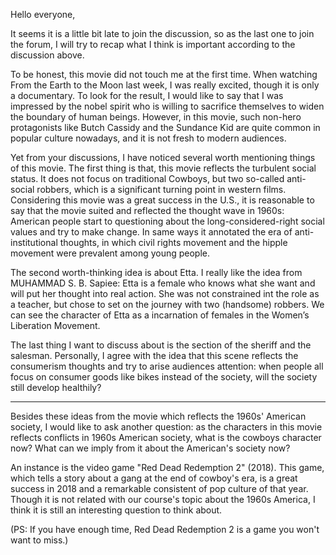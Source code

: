 <!-- the bike (消费主义) and the crowd
the female
the anti-hero/ non traditional hero: people start to questioning 

from the contents of Cowboy movies/games, and different interrupt to the Cowboy spirits, can these reflect the change of USA society:

Giving a list:

Red redemption 2: what does it reflect. -->

Hello everyone,

It seems it is a little bit late to join the discussion, so as the last one to join the forum, I will try to recap what I think is important according to the discussion above.

To be honest, this movie did not touch me at the first time. When watching From the Earth to the Moon last week, I was really excited, though it is only a documentary. To look for the result, I would like to say that I was impressed by the nobel spirit who is willing to sacrifice themselves to widen the boundary of human beings. However, in this movie, such non-hero protagonists like Butch Cassidy and the Sundance Kid are quite common in popular culture nowadays, and it is not fresh to modern audiences.

Yet from your discussions, I have noticed several worth mentioning things of this movie. The first thing is that, this movie reflects the turbulent social status. It does not focus on traditional Cowboys, but two so-called anti-social robbers, which is a significant turning point in 
western films. Considering this movie was a great success in the U.S., it is reasonable to say that the movie suited and reflected the thought wave in 1960s: American people start to questioning about the long-considered-right social values and try to make change. In same ways it annotated the era
 of anti-institutional thoughts, in which civil rights movement and the hipple movement were prevalent among young people.

The second worth-thinking idea is about Etta. I really like the idea from MUHAMMAD S. B. Sapiee: Etta is a female who knows what she want and will put her thought into real action. She was not constrained int the role as a teacher, but chose to set on the journey with two (handsome) robbers. We can see the character of Etta as a incarnation of females in the Women’s Liberation Movement.

The last thing I want to discuss about is the section of the sheriff and the salesman. Personally, I agree with the idea that this scene reflects the consumerism thoughts and try to arise audiences attention: when people all focus on consumer goods like bikes instead of the society, will the society still develop healthily?

---

Besides these ideas from the movie which reflects the 1960s' American society, I would like to ask another question: as the characters in this movie reflects conflicts in 1960s American society, what is the cowboys character now? What can we imply from it about the American's society now?  

<!-- An instance is the game Red Dead Redemption 2 in 2018. As a new media of popular culture, games are usually considered not as serious as movies. Yet Red Dead Redemption 2 succeed  -->

An instance is the video game "Red Dead Redemption 2" (2018). This game, which tells a story about a gang at the end of cowboy's era, is a great success in 2018 and a remarkable consistent of pop culture of that year. Though it is not related with our course's topic about the 1960s America, I think it is still an interesting question to think about.

(PS: If you have enough time, Red Dead Redemption 2 is a game you won't want to miss.)